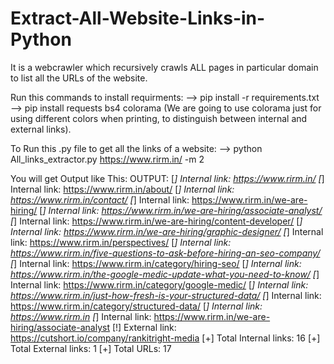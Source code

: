 # Extract-All-Website-Links-in-Python
It is a webcrawler which recursively crawls ALL pages in particular domain to list all the URLs of the website.

Run this commands to install requirments:
--> pip install -r requirements.txt
--> pip install requests bs4 colorama (We are going to use colorama just for using different colors when printing, to distinguish between internal and external links).

To Run this .py file to get all the links of a website:
--> python All_links_extractor.py https://www.rirm.in/ -m 2

You will get Output like This:
OUTPUT:
[*] Internal link: https://www.rirm.in/
[*] Internal link: https://www.rirm.in/about/
[*] Internal link: https://www.rirm.in/contact/
[*] Internal link: https://www.rirm.in/we-are-hiring/
[*] Internal link: https://www.rirm.in/we-are-hiring/associate-analyst/
[*] Internal link: https://www.rirm.in/we-are-hiring/content-developer/
[*] Internal link: https://www.rirm.in/we-are-hiring/graphic-designer/
[*] Internal link: https://www.rirm.in/perspectives/
[*] Internal link: https://www.rirm.in/five-questions-to-ask-before-hiring-an-seo-company/
[*] Internal link: https://www.rirm.in/category/hiring-seo/
[*] Internal link: https://www.rirm.in/the-google-medic-update-what-you-need-to-know/
[*] Internal link: https://www.rirm.in/category/google-medic/
[*] Internal link: https://www.rirm.in/just-how-fresh-is-your-structured-data/
[*] Internal link: https://www.rirm.in/category/structured-data/
[*] Internal link: https://www.rirm.in
[*] Internal link: https://www.rirm.in/we-are-hiring/associate-analyst
[!] External link: https://cutshort.io/company/rankitright-media
[+] Total Internal links: 16
[+] Total External links: 1
[+] Total URLs: 17

